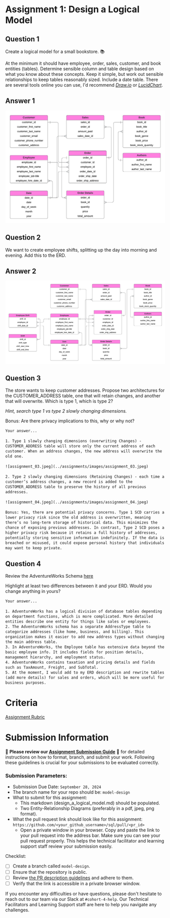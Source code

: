 # Assignment 1: Design a Logical Model

## Question 1
Create a logical model for a small bookstore. 📚

At the minimum it should have employee, order, sales, customer, and book entities (tables). Determine sensible column and table design based on what you know about these concepts. Keep it simple, but work out sensible relationships to keep tables reasonably sized. Include a date table. There are several tools online you can use, I'd recommend [_Draw.io_](https://www.drawio.com/) or [_LucidChart_](https://www.lucidchart.com/pages/).

## Answer 1

![assignment_01.jpeg](../assignments/images/assignment_01.jpeg)

## Question 2
We want to create employee shifts, splitting up the day into morning and evening. Add this to the ERD.

## Answer 2

![assignment_02.jpeg](../assignments/images/assignment_02.jpeg)

## Question 3
The store wants to keep customer addresses. Propose two architectures for the CUSTOMER_ADDRESS table, one that will retain changes, and another that will overwrite. Which is type 1, which is type 2?

_Hint, search type 1 vs type 2 slowly changing dimensions._

Bonus: Are there privacy implications to this, why or why not?
```
Your answer...

1. Type 1 slowly changing dimensions (overwriting Changes) - CUSTOMER_ADDRESS table will store only the current address of each customer. When an address changes, the new address will overwrite the old one.

![assignment_03.jpeg](../assignments/images/assignment_03.jpeg)

2. Type 2 slowly changing dimensions (Retaining Changes) - each time a customer’s address changes, a new record is added to the CUSTOMER_ADDRESS table to preserve the history of all previous addresses.

![assignment_04.jpeg](../assignments/images/assignment_04.jpeg)

Bonus: Yes, there are potential privacy concerns. Type 1 SCD carries a lower privacy risk since the old address is overwritten, meaning there’s no long-term storage of historical data. This minimizes the chance of exposing previous addresses. In contrast, Type 2 SCD poses a higher privacy risk because it retains a full history of addresses, potentially storing sensitive information indefinitely. If the data is breached or misused, it could expose personal history that individuals may want to keep private.
```

## Question 4
Review the AdventureWorks Schema [here](https://imgur.com/a/u0m8fX6)

Highlight at least two differences between it and your ERD. Would you change anything in yours?
```
Your answer...

1. AdventureWorks has a logical division of database tables depending on department functions, which is more complicated. More detailed entities describe one entity for things like sales or employees.
2. The AdventureWorks schema has a separate AddressType table to categorize addresses (like home, business, and billing). This organization makes it easier to add new address types without changing the main address table.
3. In AdventureWorks, the Employee table has extensive data beyond the basic employee info. It includes fields for position details, management hierarchy, and employment status.
4. AdventureWorks contains taxation and pricing details and fields such as TaxAmount, Freight, and SubTotal.
5. At the moment, I would add to my ERD description and rewrite tables (add more details) for sales and orders, which will be more useful for business purposes.
```

# Criteria

[Assignment Rubric](./assignment_rubric.md)

# Submission Information

🚨 **Please review our [Assignment Submission Guide](https://github.com/UofT-DSI/onboarding/blob/main/onboarding_documents/submissions.md)** 🚨 for detailed instructions on how to format, branch, and submit your work. Following these guidelines is crucial for your submissions to be evaluated correctly.

### Submission Parameters:
* Submission Due Date: `September 28, 2024`
* The branch name for your repo should be: `model-design`
* What to submit for this assignment:
    * This markdown (design_a_logical_model.md) should be populated.
    * Two Entity-Relationship Diagrams (preferably in a pdf, jpeg, png format).
* What the pull request link should look like for this assignment: `https://github.com/<your_github_username>/sql/pull/<pr_id>`
    * Open a private window in your browser. Copy and paste the link to your pull request into the address bar. Make sure you can see your pull request properly. This helps the technical facilitator and learning support staff review your submission easily.

Checklist:
- [ ] Create a branch called `model-design`.
- [ ] Ensure that the repository is public.
- [ ] Review [the PR description guidelines](https://github.com/UofT-DSI/onboarding/blob/main/onboarding_documents/submissions.md#guidelines-for-pull-request-descriptions) and adhere to them.
- [ ] Verify that the link is accessible in a private browser window.

If you encounter any difficulties or have questions, please don't hesitate to reach out to our team via our Slack at `#cohort-4-help`. Our Technical Facilitators and Learning Support staff are here to help you navigate any challenges.
